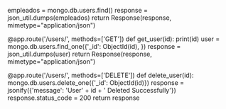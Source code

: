 empleados = mongo.db.users.find()
    response = json_util.dumps(empleados)
    return Response(response, mimetype="application/json")

@app.route('/users/<id>', methods=['GET'])
def get_user(id):
    print(id)
    user = mongo.db.users.find_one({'_id': ObjectId(id), })
    response = json_util.dumps(user)
    return Response(response, mimetype="application/json")


@app.route('/users/<id>', methods=['DELETE'])
def delete_user(id):
    mongo.db.users.delete_one({'_id': ObjectId(id)})
    response = jsonify({'message': 'User' + id + ' Deleted Successfully'})
    response.status_code = 200
    return response